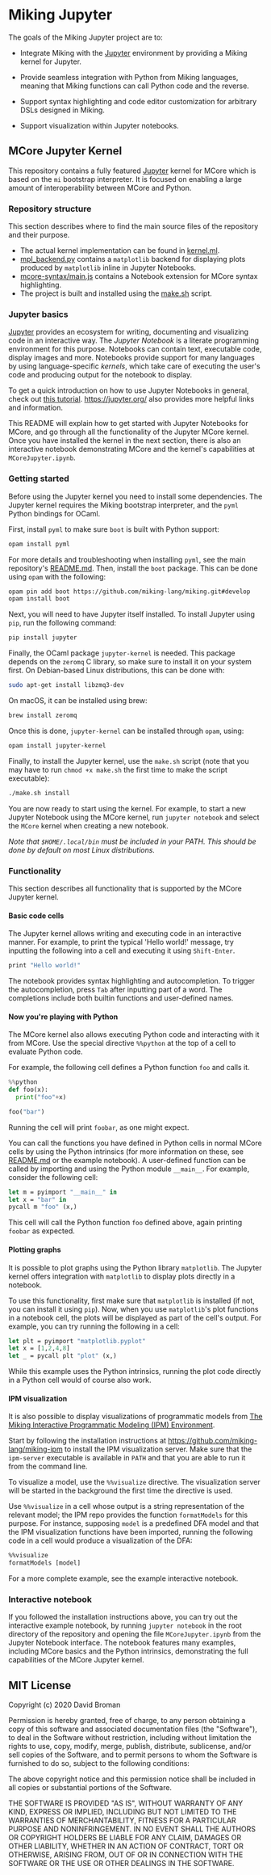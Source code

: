 # Miking Jupyter

The goals of the Miking Jupyter project are to:

* Integrate Miking with the [Jupyter](https://jupyter.org/)
  environment by providing a Miking kernel for Jupyter.

* Provide seamless integration with Python from Miking languages,
  meaning that Miking functions can call Python code and the reverse.

* Support syntax highlighting and code editor customization for arbitrary DSLs designed in Miking.

* Support visualization within Jupyter notebooks.

## MCore Jupyter Kernel

This repository contains a fully featured
[Jupyter](https://jupyter.org/) kernel for MCore which is based on the
`mi` bootstrap interpreter. It is focused on enabling a large amount
of interoperability between MCore and Python.

### Repository structure

This section describes where to find the main source files of the repository
and their purpose.

- The actual kernel implementation can be found in [kernel.ml](src/kernel.ml).
- [mpl_backend.py](src/mpl_backend.py) contains a `matplotlib` backend for
  displaying plots produced by `matplotlib` inline in Jupyter Notebooks.
- [mcore-syntax/main.js](src/mcore-syntax/main.js) contains a Notebook extension
  for MCore syntax highlighting.
- The project is built and installed using the [make.sh](./make.sh) script.

### Jupyter basics

[Jupyter](https://jupyter.org/) provides an ecosystem for writing, documenting
and visualizing code in an interactive way. The _Jupyter Notebook_ is a
literate programming environment for this purpose. Notebooks can contain text,
executable code, display images and more. Notebooks provide support for many languages
by using language-specific _kernels_, which take care of executing the user's
code and producing output for the notebook to display.

To get a quick introduction on how to use Jupyter Notebooks in
general, check out
[this tutorial](https://mybinder.org/v2/gh/ipython/ipython-in-depth/master?filepath=binder/Index.ipynb).
https://jupyter.org/ also provides more helpful links and information.

This README will explain how to get started with Jupyter Notebooks for MCore,
and go through all the functionality of the Jupyter MCore kernel. Once you have
installed the kernel in the next section, there is also an interactive notebook
demonstrating MCore and the kernel's capabilities at `MCoreJupyter.ipynb`.

### Getting started

Before using the Jupyter kernel you need to install some dependencies.
The Jupyter kernel requires the Miking bootstrap interpreter,
and the `pyml` Python bindings for OCaml.

First, install `pyml` to make sure `boot` is built with Python support:

```bash
opam install pyml
```

For more details and troubleshooting when installing `pyml`, see the main repository's
[README.md](https://github.com/miking-lang/miking/blob/develop/README.md#Python).
Then, install the `boot` package. This can be done using `opam` with the following:

```bash
opam pin add boot https://github.com/miking-lang/miking.git#develop
opam install boot
```

Next, you will need to have Jupyter itself installed.
To install Jupyter using `pip`, run the following command:

```bash
pip install jupyter
```

Finally, the OCaml package `jupyter-kernel` is needed. This package depends on
the `zeromq` C library, so make sure to install it on your system first. On
Debian-based Linux distributions, this can be done with:

```bash
sudo apt-get install libzmq3-dev
```

On macOS, it can be installed using brew:

```bash
brew install zeromq
```

Once this is done, `jupyter-kernel` can be installed through `opam`, using:

```bash
opam install jupyter-kernel
```

Finally, to install the Jupyter kernel, use the `make.sh` script
(note that you may have to run `chmod +x make.sh` the first time to make the
script executable):

```bash
./make.sh install
```

You are now ready to start using the kernel. For example, to start a new Jupyter
Notebook using the MCore kernel, run `jupyter notebook`
and select the `MCore` kernel when creating a new notebook.

*Note that `$HOME/.local/bin` must be included in your PATH. This should be
done by default on most Linux distributions.*

### Functionality

This section describes all functionality that is supported by the MCore
Jupyter kernel.

#### Basic code cells

The Jupyter kernel allows writing and executing code in an interactive manner.
For example, to print the typical 'Hello world!' message, try inputting the following
into a cell and executing it using `Shift-Enter`.

```ocaml
print "Hello world!"
```

The notebook provides syntax highlighting and autocompletion. To trigger the
autocompletion, press `Tab` after inputting part of a word. The completions
include both builtin functions and user-defined names.

#### Now you're playing with Python

The MCore kernel also allows executing Python code and interacting with it from
MCore. Use the special directive `%%python` at the top of a cell to evaluate
Python code.

For example, the following cell defines a Python function `foo` and calls it.

```python
%%python
def foo(x):
  print("foo"+x)

foo("bar")
```

Running the cell will print `foobar`, as one might expect.

You can call the functions you have defined in Python cells in normal MCore
cells by using the Python intrinsics (for more information on these, see
[README.md](https://github.com/miking-lang/miking/blob/develop/README.md#Python) or the example notebook). A user-defined function can
be called by importing and using the Python module `__main__`. For example,
consider the following cell:

```ocaml
let m = pyimport "__main__" in
let x = "bar" in
pycall m "foo" (x,)
```

This cell will call the Python function `foo` defined above, again printing
`foobar` as expected.

#### Plotting graphs

It is possible to plot graphs using the Python library `matplotlib`.
The Jupyter kernel offers integration with `matplotlib` to display plots
directly in a notebook.

To use this functionality, first make sure that `matplotlib` is installed (if
not, you can install it using `pip`). Now, when you use `matplotlib`'s plot
functions in a notebook cell, the plots will be displayed as part of the cell's
output. For example, you can try running the following in a cell:

```ocaml
let plt = pyimport "matplotlib.pyplot"
let x = [1,2,4,8]
let _ = pycall plt "plot" (x,)
```

While this example uses the Python intrinsics, running the plot code directly in
a Python cell would of course also work.

#### IPM visualization

It is also possible to display visualizations of programmatic models from
[The Miking Interactive Programmatic Modeling (IPM) Environment](https://github.com/miking-lang/miking-ipm).

Start by following the installation instructions at
https://github.com/miking-lang/miking-ipm to install the IPM visualization
server. Make sure that the `ipm-server` executable is available in `PATH` and
that you are able to run it from the command line.

To visualize a model, use the `%%visualize` directive. The visualization server
will be started in the background the first time the directive is used.

Use `%%visualize` in a cell whose output is a string representation of the
relevant model; the IPM repo provides the function `formatModels` for this
purpose. For instance, supposing `model` is a predefined DFA model and that the
IPM visualization functions have been imported, running the following code in a
cell would produce a visualization of the DFA:

```ocaml
%%visualize
formatModels [model]
```

For a more complete example, see the example interactive notebook.

### Interactive notebook

If you followed the installation instructions above, you can try out the
interactive example notebook, by running `jupyter notebook` in the root
directory of the repository and opening the file `MCoreJupyter.ipynb` from the
Jupyter Notebook interface. The notebook features many examples, including MCore
basics and the Python intrinsics, demonstrating the full capabilities of the
MCore Jupyter kernel.

## MIT License

Copyright (c) 2020 David Broman

Permission is hereby granted, free of charge, to any person obtaining a copy
of this software and associated documentation files (the "Software"), to deal
in the Software without restriction, including without limitation the rights
to use, copy, modify, merge, publish, distribute, sublicense, and/or sell
copies of the Software, and to permit persons to whom the Software is
furnished to do so, subject to the following conditions:

The above copyright notice and this permission notice shall be included in all
copies or substantial portions of the Software.

THE SOFTWARE IS PROVIDED "AS IS", WITHOUT WARRANTY OF ANY KIND, EXPRESS OR
IMPLIED, INCLUDING BUT NOT LIMITED TO THE WARRANTIES OF MERCHANTABILITY,
FITNESS FOR A PARTICULAR PURPOSE AND NONINFRINGEMENT. IN NO EVENT SHALL THE
AUTHORS OR COPYRIGHT HOLDERS BE LIABLE FOR ANY CLAIM, DAMAGES OR OTHER
LIABILITY, WHETHER IN AN ACTION OF CONTRACT, TORT OR OTHERWISE, ARISING FROM,
OUT OF OR IN CONNECTION WITH THE SOFTWARE OR THE USE OR OTHER DEALINGS IN THE
SOFTWARE.
